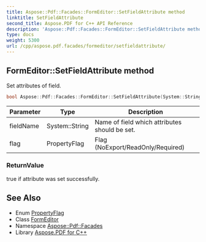 ```yaml
---
title: Aspose::Pdf::Facades::FormEditor::SetFieldAttribute method
linktitle: SetFieldAttribute
second_title: Aspose.PDF for C++ API Reference
description: 'Aspose::Pdf::Facades::FormEditor::SetFieldAttribute method. Set attributes of field in C++.'
type: docs
weight: 5300
url: /cpp/aspose.pdf.facades/formeditor/setfieldattribute/
---
```

## FormEditor::SetFieldAttribute method


Set attributes of field.

```cpp
bool Aspose::Pdf::Facades::FormEditor::SetFieldAttribute(System::String fieldName, PropertyFlag flag)
```


| Parameter | Type | Description |
| --- | --- | --- |
| fieldName | System::String | Name of field which attributes should be set. |
| flag | PropertyFlag | Flag (NoExport/ReadOnly/Required) |

### ReturnValue

true if attribute was set successfully.

## See Also

* Enum [PropertyFlag](../../propertyflag/)
* Class [FormEditor](../)
* Namespace [Aspose::Pdf::Facades](../../)
* Library [Aspose.PDF for C++](../../../)
